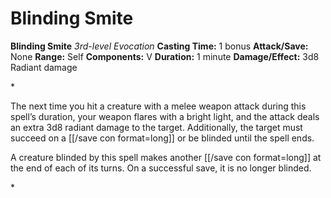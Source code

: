# Blinding Smite

**Blinding Smite**
_3rd-level Evocation_
**Casting Time:** 1 bonus
**Attack/Save:** None
**Range:** Self
**Components:** V
**Duration:** 1 minute
**Damage/Effect:** 3d8 Radiant damage

*<p>The next time you hit a creature with a melee weapon attack during this spell’s duration, your weapon flares with a bright light, and the attack deals an extra 3d8 radiant damage to the target. Additionally, the target must succeed on a [[/save con format=long]] or be blinded until the spell ends.

A creature blinded by this spell makes another [[/save con format=long]] at the end of each of its turns. On a successful save, it is no longer blinded.</p>*